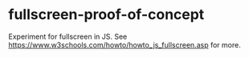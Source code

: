 # fullscreen-proof-of-concept
Experiment for fullscreen in JS. See https://www.w3schools.com/howto/howto_js_fullscreen.asp for more.
